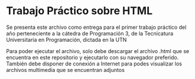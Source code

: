 <h1>Trabajo Práctico sobre HTML</h1>
<p>Se presenta este archivo como entrega para el primer trabajo práctico del año perteneciente a la cátedra de Programación 3, de la Tecnicatura Universitaria en Programación, dictada en la UTN</p>
<p>Para poder ejecutar el archivo, solo debe descargar el archivo .html que se encuentra en este repositorio y ejecutarlo con su navegador preferido. También debe disponer de conexión a Internet para podes visualizar los archivos multimedia que se encuentran adjuntos </p>

